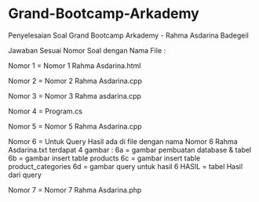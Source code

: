 # Grand-Bootcamp-Arkademy
Penyelesaian Soal Grand Bootcamp Arkademy - Rahma Asdarina Badegeil

Jawaban Sesuai Nomor Soal dengan Nama File :

Nomor 1 = Nomor 1 Rahma Asdarina.html

Nomor 2 = Nomor 2 Rahma Asdarina.cpp

Nomor 3 = Nomor 3 Rahma asdarina.cpp

Nomor 4 = Program.cs

Nomor 5 = Nomor 5 Rahma Asdarina.cpp

Nomor 6 = Untuk Query Hasil ada di file dengan nama Nomor 6 Rahma Asdarina.txt
terdapat 4 gambar : 
6a = gambar pembuatan database & tabel
6b = gambar insert table products
6c = gambar insert table product_categories
6d = gambar query untuk hasil
6 HASIL = tabel Hasil dari query

Nomor 7 = Nomor 7 Rahma Asdarina.php
